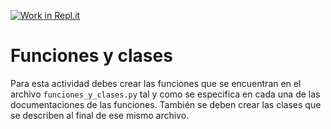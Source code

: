 [![Work in Repl.it](https://classroom.github.com/assets/work-in-replit-14baed9a392b3a25080506f3b7b6d57f295ec2978f6f33ec97e36a161684cbe9.svg)](https://classroom.github.com/online_ide?assignment_repo_id=4217118&assignment_repo_type=AssignmentRepo)
# Funciones y clases

Para esta actividad debes crear las funciones que se encuentran en el archivo `funciones_y_clases.py` tal y como se especifica en cada una de las documentaciones de las funciones. También se deben crear las clases que se describen al final de ese mismo archivo. 
